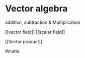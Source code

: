 # Vector algebra
addition, subtraction & Multiplication

[[vector field]]
[[scalar field]]

[[Vector product]]

#matte